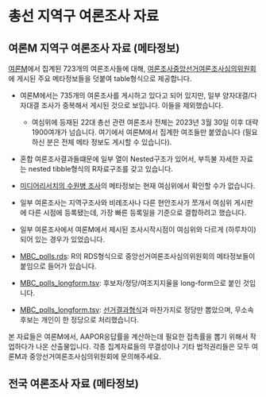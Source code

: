 # 총선 지역구 여론조사 자료


## 여론M 지역구 여론조사 자료 (메타정보)

[여론M](https://poll-mbc.co.kr/poll2024/)에서 집계된 723개의 여론조사들에 대해, [여론조사중앙선거여론조사심의위원회](https://www.nesdc.go.kr/portal/bbs/B0000005/list.do?menuNo=200467)에 게시된 주요 메타정보들을 덧붙여 table형식으로 제공합니다.

* 여론M에서는 735개의 여론조사를 게시하고 있다고 되어 있지만, 일부 양자대결/다자대결 조사가 중복해서 게시된 것으로 보입니다. 이들을 제외했습니다.
    - 여심위에 등재된 22대 총선 관련 여론조사 전체는 2023년 3월 30일 이후 대략 1900여개가 넘습니다. 여기에서 여론M에서 집계한 여조들만 붙였습니다 (필요하신 분은 전체 메타 정보도 게시할 수 있습니다).
* 혼합 여론조사결과들떄문에 일부 열이 Nested구조가 있어서, 부득불 자세한 자료는 nested tibble형식의 R자료구조를 갖고 있습니다.
* [미디어리서치의 수원병 조사](https://www.nesdc.go.kr/portal/bbs/B0000005/view.do?nttId=14639&menuNo=200467&searchTime=&sdate=&edate=&pdate=&pollGubuncd=VT025&searchCnd=&searchWrd=&pageIndex=5)의 메타정보는 현재 여심위에서 확인할 수가 없습니다.
* 일부 여론조사는 지역구조사와 비례조사나 다른 현안조사가 쪼개서 여심위 게시판에 다른 시점에 등록됐는데, 가장 빠른 등록일을 기준으로 결합하려고 했습니다.
* 일부 여론조사에서 여론M에서 제시된 조사시작시점이 여심위와 다르게 (하루차이) 되어 있는 경우가 있었습니다.

* [MBC_polls.rds](MBC_polls.rds): R의 RDS형식으로 중앙선거여론조사심의위원회의 메타정보들이 붙임으로 들어가 있습니다.
* [MBC_polls_longform.tsv](MBC_polls_longform.tsv): 후보자/정당/여조지지율을 long-form으로 붙인 것입니다.
* [MBC_polls_longform.tsv](MBC_polls_wideform.tsv): [선거결과형식](../election_data/2024_지역구_wideform_partyonly.tsv)과 마찬가지로 정당만 뽑았으며, 무소속후보는 개인이 한 정당으로 처리했습니다.

본 자료들은 여론M에서, AAPOR응답률을 계산하는데 필요한 접촉률을 뽑기 위해서 작업하다가 나온 산출물입니다. 각종 집계자료들의 무결성이나 기타 법적권리들은 모두 여론M과 중앙선거여론조사심의위원회에 문의해주세요.

## 전국 여론조사 자료 (메타정보)

